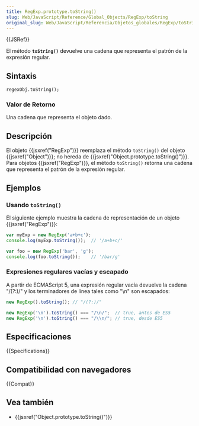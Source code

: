 ```yaml
---
title: RegExp.prototype.toString()
slug: Web/JavaScript/Reference/Global_Objects/RegExp/toString
original_slug: Web/JavaScript/Referencia/Objetos_globales/RegExp/toString
---
```


{{JSRef}}

El método **`toString()`** devuelve una cadena que representa el patrón de la expresión regular.

## Sintaxis

```
regexObj.toString();
```

### Valor de Retorno

Una cadena que representa el objeto dado.

## Descripción

El objeto {{jsxref("RegExp")}} reemplaza el método `toString()` del objeto {{jsxref("Object")}}; no hereda de {{jsxref("Object.prototype.toString()")}}. Para objetos {{jsxref("RegExp")}}, el método `toString()` retorna una cadena que representa el patrón de la expresión regular.

## Ejemplos

### Usando `toString()`

El siguiente ejemplo muestra la cadena de representación de un objeto {{jsxref("RegExp")}}:

```js
var myExp = new RegExp('a+b+c');
console.log(myExp.toString());  // '/a+b+c/'

var foo = new RegExp('bar', 'g');
console.log(foo.toString());    // '/bar/g'
```

### Expresiones regulares vacías y escapado

A partir de ECMAScript 5, una expresión regular vacía devuelve la cadena "/(?:)/" y los terminadores de línea tales como "\n" son escapados:

```js
new RegExp().toString(); // "/(?:)/"

new RegExp('\n').toString() === "/\n/";  // true, antes de ES5
new RegExp('\n').toString() === "/\\n/"; // true, desde ES5
```

## Especificaciones

{{Specifications}}

## Compatibilidad con navegadores

{{Compat}}

## Vea también

- {{jsxref("Object.prototype.toString()")}}
